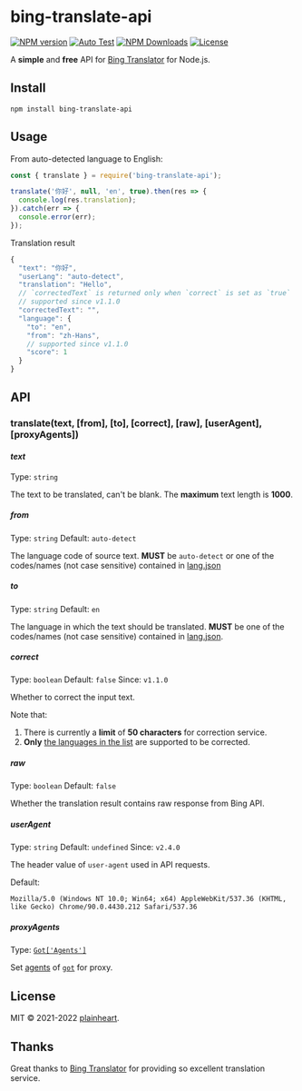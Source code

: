 # bing-translate-api
[![NPM version](https://img.shields.io/npm/v/bing-translate-api.svg?style=flat)](https://www.npmjs.org/package/bing-translate-api)
[![Auto Test](https://github.com/plainheart/bing-translate-api/actions/workflows/autotest.yml/badge.svg)](https://github.com/plainheart/bing-translate-api/actions/workflows/autotest.yml)
[![NPM Downloads](https://img.shields.io/npm/dm/bing-translate-api.svg)](https://npmcharts.com/compare/bing-translate-api?minimal=true)
[![License](https://img.shields.io/npm/l/bing-translate-api.svg)](https://github.com/plainheart/bing-translate-api/blob/master/LICENSE)

A **simple** and **free** API for [Bing Translator](https://bing.com/translator) for Node.js.

## Install 

```
npm install bing-translate-api
```

## Usage

From auto-detected language to English:

```js
const { translate } = require('bing-translate-api');

translate('你好', null, 'en', true).then(res => {
  console.log(res.translation);
}).catch(err => {
  console.error(err);
});
```

Translation result

```js
{
  "text": "你好",
  "userLang": "auto-detect",
  "translation": "Hello",
  // `correctedText` is returned only when `correct` is set as `true`
  // supported since v1.1.0
  "correctedText": "",
  "language": {
    "to": "en",
    "from": "zh-Hans",
    // supported since v1.1.0
    "score": 1
  }
}
```

## API

### translate(text, [from], [to], [correct], [raw], [userAgent], [proxyAgents])

#### _text_

Type: `string`

The text to be translated, can't be blank. The **maximum** text length is **1000**.

##### _from_
Type: `string` Default: `auto-detect`

The language code of source text.
**MUST** be `auto-detect` or one of the codes/names (not case sensitive) contained in [lang.json](https://github.com/plainheart/bing-translate-api/blob/master/src/lang.json)

##### _to_
Type: `string` Default: `en`

The language in which the text should be translated.
**MUST** be one of the codes/names (not case sensitive) contained in [lang.json](https://github.com/plainheart/bing-translate-api/blob/master/src/lang.json).

##### _correct_
Type: `boolean` Default: `false` Since: `v1.1.0`

Whether to correct the input text.

Note that:
1) There is currently a **limit** of **50 characters** for correction service.
2) **Only** [the languages in the list](https://github.com/plainheart/bing-translate-api/blob/master/src/lang.js#L99-L120) are supported to be corrected.

##### _raw_
Type: `boolean` Default: `false`

Whether the translation result contains raw response from Bing API.

##### _userAgent_
Type: `string` Default: `undefined` Since: `v2.4.0`

The header value of `user-agent` used in API requests. 

Default:
```
Mozilla/5.0 (Windows NT 10.0; Win64; x64) AppleWebKit/537.36 (KHTML, like Gecko) Chrome/90.0.4430.212 Safari/537.36
```

##### _proxyAgents_
Type: [`Got['Agents']`](https://github.com/sindresorhus/got/blob/main/source/core/options.ts#L50-L54)

Set [agents](https://github.com/sindresorhus/got/blob/main/documentation/tips.md#proxying) of [`got`](https://github.com/sindresorhus/got) for proxy.

## License

MIT &copy; 2021-2022 [plainheart](https://github.com/plainheart).

## Thanks

Great thanks to [Bing Translator](https://bing.com/translator) for providing so excellent translation service.
